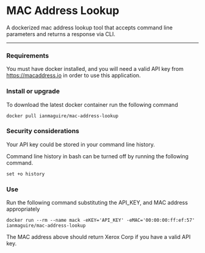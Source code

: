 # MAC Address Lookup
A dockerized mac address lookup tool that accepts command line parameters and returns a response via CLI. 

---
### Requirements
You must have docker installed, and you will need a valid API key from https://macaddress.io in order to use this application.

### Install or upgrade
To download the latest docker container run the following command
```
docker pull ianmaguire/mac-address-lookup
```

### Security considerations
Your API key could be stored in your command line history. 

Command line history in bash can be turned off by running the following command. 
```
set +o history
```

### Use
Run the following command substituting the API_KEY, and MAC address appropriately
```
docker run --rm --name mack -eKEY='API_KEY' -eMAC='00:00:00:ff:ef:57' ianmaguire/mac-address-lookup
```

The MAC address above should return Xerox Corp if you have a valid API key. 
